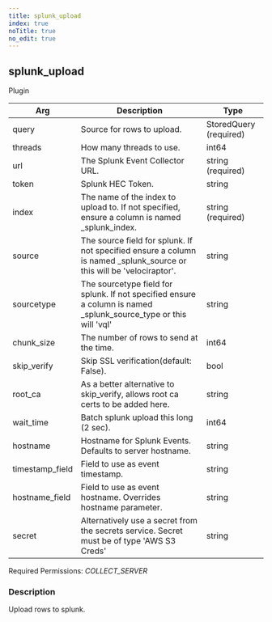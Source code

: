 ```yaml
---
title: splunk_upload
index: true
noTitle: true
no_edit: true
---
```




<div class="vql_item"></div>


## splunk_upload
<span class='vql_type pull-right page-header'>Plugin</span>



<div class="vqlargs"></div>

Arg | Description | Type
----|-------------|-----
query|Source for rows to upload.|StoredQuery (required)
threads|How many threads to use.|int64
url|The Splunk Event Collector URL.|string (required)
token|Splunk HEC Token.|string
index|The name of the index to upload to. If not specified, ensure a column is named _splunk_index.|string (required)
source|The source field for splunk. If not specified ensure a column is named _splunk_source or this will be 'velociraptor'.|string
sourcetype|The sourcetype field for splunk. If not specified ensure a column is named _splunk_source_type or this will 'vql'|string
chunk_size|The number of rows to send at the time.|int64
skip_verify|Skip SSL verification(default: False).|bool
root_ca|As a better alternative to skip_verify, allows root ca certs to be added here.|string
wait_time|Batch splunk upload this long (2 sec).|int64
hostname|Hostname for Splunk Events. Defaults to server hostname.|string
timestamp_field|Field to use as event timestamp.|string
hostname_field|Field to use as event hostname. Overrides hostname parameter.|string
secret|Alternatively use a secret from the secrets service. Secret must be of type 'AWS S3 Creds'|string

Required Permissions: 
<i class="linkcolour label pull-right label-success">COLLECT_SERVER</i>

### Description

Upload rows to splunk.

